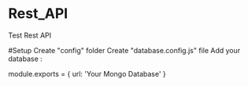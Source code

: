 # Rest_API
Test Rest API

#Setup
Create "config" folder
Create "database.config.js" file
Add your database :

module.exports = {
    url: 'Your Mongo Database'
}
